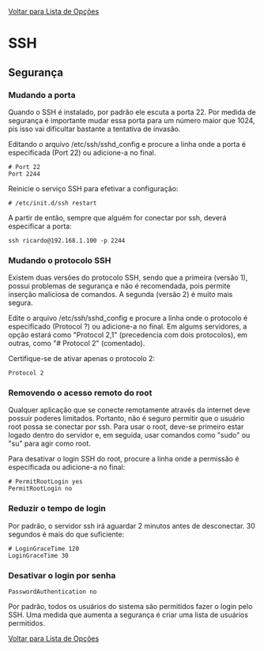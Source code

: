 [Voltar para Lista de Opções](../readme.md)

# SSH

## Segurança

### Mudando a porta

Quando o SSH é instalado, por padrão ele escuta a porta 22. Por medida de segurança é importante mudar essa porta 
para um número maior que 1024, pis isso vai dificultar bastante a tentativa de invasão. 

Editando o arquivo /etc/ssh/sshd_config e procure a linha onde a porta é especificada (Port 22) ou adicione-a no final.

```
# Port 22
Port 2244
```

Reinicie o serviço SSH para efetivar a configuração:

```
# /etc/init.d/ssh restart
```

A partir de então, sempre que alguém for conectar por ssh, deverá especificar a porta:

```
ssh ricardo@192.168.1.100 -p 2244
```

### Mudando o protocolo SSH

Existem duas versões do protocolo SSH, sendo que a primeira (versão 1), possui problemas de segurança 
e não é recomendada, pois permite inserção maliciosa de comandos. A segunda (versão 2) é muito mais segura.

Edite o arquivo /etc/ssh/sshd_config e procure a linha onde o protocolo é especificado (Protocol ?) ou adicione-a no final.
Em algums servidores, a opção estará como "Protocol 2,1" (precedencia com dois protocolos), em outras, como "# Protocol 2" (comentado).

Certifique-se de ativar apenas o protocolo 2:

```
Protocol 2
```

### Removendo o acesso remoto do root

Qualquer aplicação que se conecte remotamente através da internet deve possuir poderes limitados.
Portanto, não é seguro permitir que o usuário root possa se conectar por ssh. Para usar o root, 
deve-se primeiro estar logado dentro do servidor e, em seguida, usar comandos como "sudo" ou "su" para 
agir como root.

Para desativar o login SSH do root, procure a linha onde a permissão é especificada ou adicione-a no final:

```
# PermitRootLogin yes
PermitRootLogin no
```

### Reduzir o tempo de login

Por padrão, o servidor ssh irá aguardar 2 minutos antes de desconectar. 30 segundos é mais do que suficiente: 

```
# LoginGraceTime 120
LoginGraceTime 30
```

### Desativar o login por senha


```
PasswordAuthentication no
```

Por padrão, todos os usuários do sistema são permitidos fazer o login pelo SSH. Uma medida que aumenta a segurança é criar uma lista de usuários permitidos. 


[Voltar para Lista de Opções](../readme.md)
